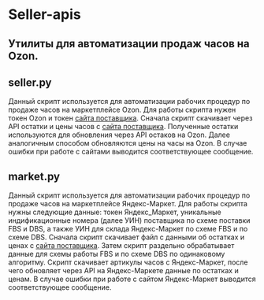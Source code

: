 # Seller-apis
## Утилиты для автоматизации продаж часов на Ozon.
 
## seller.py
Данный скрипт используется для автоматизации рабочих процедур по продаже часов на маркетплейсе Ozon. 
Для работы скрипта нужен токен Ozon и токен [сайта поставщика](https://timeworld.ru). Сначала скрипт скачивает через API остатки и цены часов с [сайта поставщика](https://timeworld.ru). 
Полученные остатки используются для обновления через API остаков на Ozon. Далее аналогичным способом обновляются цены на часы на Ozon.
В случае ошибки при работе с сайтами выводится соответствующее сообщение. <Br> 

## market.py
Данный скрипт используется для автоматизации рабочих процедур по продаже часов на маркетплейсе Яндекс-Маркет. 
Для работы скрипта нужны следующие данные: токен Яндекс_Маркет, уникальные индификационные номера (далее УИН) поставщика по схеме поставки FBS и DBS, а также УИН для склада Яндекс-Маркет по схеме FBS и по схеме DBS. 
Сначала скрипт скачивает файл с данными об остатках и ценах с [сайта поставщика](https://timeworld.ru). Затем скрипт раздельно обрабатывает данные для схемы работы FBS и по схеме DBS по одинаковому алгоритму. Скрипт скачивает артикулы часов с Яндекс-Маркет, после чего обновляет через API на Яндекс-Маркете данные по остатках и ценам.
В случае ошибки при работе с сайтом Яндекс-Маркет выводится соответствующее сообщение. <Br> 
